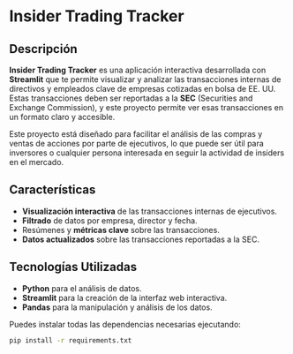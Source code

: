 
# Insider Trading Tracker

## Descripción

**Insider Trading Tracker** es una aplicación interactiva desarrollada con **Streamlit** que te permite visualizar y analizar las transacciones internas de directivos y empleados clave de empresas cotizadas en bolsa de EE. UU. Estas transacciones deben ser reportadas a la **SEC** (Securities and Exchange Commission), y este proyecto permite ver esas transacciones en un formato claro y accesible.

Este proyecto está diseñado para facilitar el análisis de las compras y ventas de acciones por parte de ejecutivos, lo que puede ser útil para inversores o cualquier persona interesada en seguir la actividad de insiders en el mercado.

## Características

- **Visualización interactiva** de las transacciones internas de ejecutivos.
- **Filtrado** de datos por empresa, director y fecha.
- Resúmenes y **métricas clave** sobre las transacciones.
- **Datos actualizados** sobre las transacciones reportadas a la SEC.
  
## Tecnologías Utilizadas

- **Python** para el análisis de datos.
- **Streamlit** para la creación de la interfaz web interactiva.
- **Pandas** para la manipulación y análisis de los datos.

Puedes instalar todas las dependencias necesarias ejecutando:

```bash
pip install -r requirements.txt
